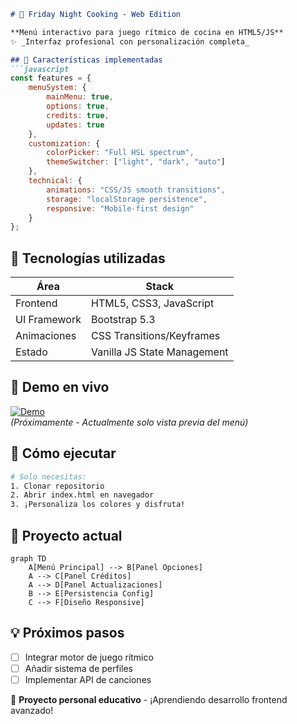 ```markdown
# 🍳 Friday Night Cooking - Web Edition

**Menú interactivo para juego rítmico de cocina en HTML5/JS**  
✨ _Interfaz profesional con personalización completa_

## 🌟 Características implementadas
```javascript
const features = {
    menuSystem: {
        mainMenu: true,
        options: true,
        credits: true,
        updates: true
    },
    customization: {
        colorPicker: "Full HSL spectrum",
        themeSwitcher: ["light", "dark", "auto"]
    },
    technical: {
        animations: "CSS/JS smooth transitions",
        storage: "localStorage persistence",
        responsive: "Mobile-first design"
    }
};
```

## 🎨 Tecnologías utilizadas
| Área          | Stack                     |
|---------------|---------------------------|
| Frontend      | HTML5, CSS3, JavaScript   |
| UI Framework  | Bootstrap 5.3            |
| Animaciones   | CSS Transitions/Keyframes |
| Estado        | Vanilla JS State Management |

## 🚀 Demo en vivo
[![Demo](https://img.shields.io/badge/Play-DemoOnline-brightgreen)]()  
*(Próximamente - Actualmente solo vista previa del menú)*

## 🔧 Cómo ejecutar
```bash
# Solo necesitas:
1. Clonar repositorio
2. Abrir index.html en navegador
3. ¡Personaliza los colores y disfruta!
```

## 📌 Proyecto actual
```mermaid
graph TD
    A[Menú Principal] --> B[Panel Opciones]
    A --> C[Panel Créditos]
    A --> D[Panel Actualizaciones]
    B --> E[Persistencia Config]
    C --> F[Diseño Responsive]
```

## 💡 Próximos pasos
- [ ] Integrar motor de juego rítmico
- [ ] Añadir sistema de perfiles
- [ ] Implementar API de canciones

📜 **Proyecto personal educativo** - ¡Aprendiendo desarrollo frontend avanzado!
```

